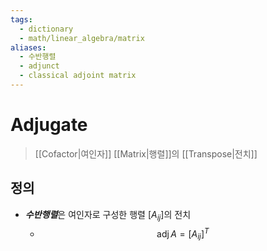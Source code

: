 ```yaml
---
tags:
  - dictionary
  - math/linear_algebra/matrix
aliases:
  - 수반행렬
  - adjunct
  - classical adjoint matrix
---
```

# Adjugate
> [[Cofactor|여인자]] [[Matrix|행렬]]의 [[Transpose|전치]]
## 정의 
+ ***수반행렬***은 여인자로 구성한 행렬 $[A_{ij}]$의 전치   
	+ $$\operatorname {adj} A = [A_{ij}]^T $$